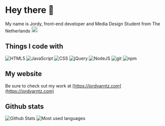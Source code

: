 # Hey there 👋
My name is Jordy, front-end developer and Media Design Student from The Netherlands
<img src="https://image.flaticon.com/icons/svg/321/321264.svg" width="20"/>

## Things I code with
<p>
  <img alt="HTML5" src="https://img.shields.io/badge/-HTML5-E34F26?style=flat-square&logo=html5&logoColor=white" />
  <img alt="JavaScript" src="https://img.shields.io/badge/javascript%20-%23323330.svg?&style=flat-square&logo=javascript&logoColor=%23F7DF1E"/>
  <img alt="CSS" src="https://img.shields.io/badge/-CSS-45b8d8?style=flat-square&logo=css3&logoColor=white" />
  <img alt="jQuery" src="https://img.shields.io/badge/jquery%20-%230769AD.svg?&style=flat-square&logo=jquery&logoColor=white"/>

  <img alt="NodeJS" src="https://img.shields.io/badge/-Nodejs-43853d?style=flat-square&logo=Node.js&logoColor=white" />

  <img alt="git" src="https://img.shields.io/badge/-Git-F05032?style=flat-square&logo=git&logoColor=white" />
  <img alt="npm" src="https://img.shields.io/badge/-NPM-CB3837?style=flat-square&logo=npm&logoColor=white" />
</p>


## My website
Be sure to check out my work at [https://jordyarntz.com](https://jordyarntz.com)


## Github stats
<div float="left">
<img alt="Github Stats" src="https://github-readme-stats.vercel.app/api?username=jarntz&include_all_commits=true&count_private=true"/>
<img alt="Most used languages" src="https://github-readme-stats.vercel.app/api/top-langs/?username=jarntz&layout=compact" />
</div>
